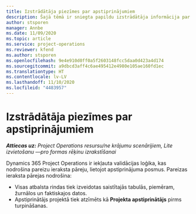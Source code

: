 ```yaml
---
title: Izstrādātāja piezīmes par apstiprinājumiem
description: Šajā tēmā ir sniegta papildu izstrādātāja informācija par darbu ar apstiprinājumiem.
author: stsporen
manager: Annbe
ms.date: 11/09/2020
ms.topic: article
ms.service: project-operations
ms.reviewer: kfend
ms.author: stsporen
ms.openlocfilehash: 9e4e910d0ff0a5f2603148fcc5daa0d423a4d174
ms.sourcegitcommit: a9dbcd3aff4c6ae495412e4980e105ae160fd1ec
ms.translationtype: HT
ms.contentlocale: lv-LV
ms.lasthandoff: 11/10/2020
ms.locfileid: "4483957"
---
```

# <a name="developer-notes-for-approvals"></a>Izstrādātāja piezīmes par apstiprinājumiem

_**Attiecas uz:** Project Operations resursu/ne krājumu scenārijiem, Lite izvietošanu —pro formas rēķinu izrakstīšanai_

Dynamics 365 Project Operations ir iekļauta validācijas loģika, kas nodrošina pareizu ieraksta pāreju, lietojot apstiprinājuma posmus. Pareizas ieraksta pārejas nodrošina: 

  - Visas atbalsta rindas tiek izveidotas saistītajās tabulās, piemēram, žurnālos un faktiskajos datos.
  - Apstiprinātājs projektā tiek atzīmēts kā **Projekta apstiprinātājs** pirms turpināšanas.

